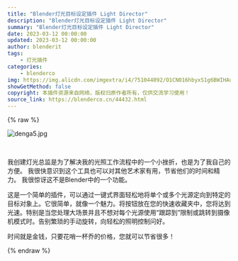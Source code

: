 ```yaml
---
title: "Blender灯光目标设定插件 Light Director"
description: "Blender灯光目标设定插件 Light Director"
summary: "Blender灯光目标设定插件 Light Director"
date: 2023-03-12 00:00:00
updated: 2023-03-12 00:00:00
author: blenderit
tags: 
    - 灯光插件
categories:
    - blenderco
img: https://img.alicdn.com/imgextra/i4/751044092/O1CN016hbyxS1g6BWIHAu3Q_!!751044092.jpg
showGetMethod: false
copyright: 本插件资源来自网络，版权归原作者所有，仅供交流学习使用！
source_link: https://blenderco.cn/44432.html
---
```


{% raw %}
<p><img class="aligncenter" src="https://img.alicdn.com/imgextra/i4/751044092/O1CN016hbyxS1g6BWIHAu3Q_!!751044092.jpg" alt="denga5.jpg "></p><p> </p><p>我创建灯光总监是为了解决我的光照工作流程中的一个小挫折，也是为了我自己的方便。 我很快意识到这个工具也可以对其他艺术家有用，节省他们的时间和精力。 我很惊讶这不是Blender中的一个功能。</p><p>这是一个简单的插件，可以通过一键式界面轻松地将单个或多个光源定向到特定的目标对象上。它很简单，就像一个魅力。将按钮放在您的快速收藏夹中，您将达到光速。特别是当您处理大场景并且不想对每个光源使用“跟踪到”限制或跳转到摄像机模式时。告别繁琐的手动旋转，向轻松的照明控制问好。</p><p>时间就是金钱，只要花哨一杯乔的价格，您就可以节省很多！</p>
<div style="display: none">blenderco</div>
{% endraw %}